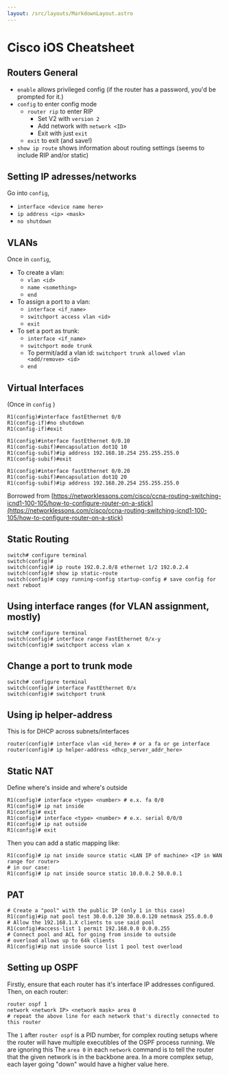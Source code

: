 ```yaml
---
layout: /src/layouts/MarkdownLayout.astro
---
```

# Cisco iOS Cheatsheet

## Routers General

* `enable` allows privileged config (if the router has a password, you'd be prompted for it.)
* `config` to enter config mode
  * `router rip` to enter RIP
    * Set V2 with `version 2`
    * Add network with `network <ID>`
    * Exit with just `exit`
  * `exit` to exit (and save!)
* `show ip route` shows information about routing settings (seems to include RIP and/or static)

## Setting IP adresses/networks

Go into `config`,
* `interface <device name here>`
* `ip address <ip> <mask>`
* `no shutdown`

## VLANs

Once in `config`,

* To create a vlan:
  * `vlan <id>`
  * `name <something>`
  * `end`
* To assign a port to a vlan:
  * `interface <if_name>`
  * `switchport access vlan <id>`
  * `exit`
* To set a port as trunk:
  * `interface <if_name>`
  * `switchport mode trunk`
  * To permit/add a vlan id: `switchport trunk allowed vlan <add/remove> <id>`
  * `end`

## Virtual Interfaces

(Once in `config` )

```
R1(config)#interface fastEthernet 0/0
R1(config-if)#no shutdown
R1(config-if)#exit

R1(config)#interface fastEthernet 0/0.10
R1(config-subif)#encapsulation dot1Q 10
R1(config-subif)#ip address 192.168.10.254 255.255.255.0
R1(config-subif)#exit

R1(config)#interface fastEthernet 0/0.20
R1(config-subif)#encapsulation dot1Q 20                 
R1(config-subif)#ip address 192.168.20.254 255.255.255.0
```

Borrowed from [https://networklessons.com/cisco/ccna-routing-switching-icnd1-100-105/how-to-configure-router-on-a-stick](https://networklessons.com/cisco/ccna-routing-switching-icnd1-100-105/how-to-configure-router-on-a-stick)

## Static Routing
```
switch# configure terminal
switch(config)#
switch(config)# ip route 192.0.2.0/8 ethernet 1/2 192.0.2.4
switch(config)# show ip static-route
switch(config)# copy running-config startup-config # save config for next reboot
```

## Using interface ranges (for VLAN assignment, mostly)
```
switch# configure terminal
switch(config)# interface range FastEthernet 0/x-y
switch(config)# switchport access vlan x
```

## Change a port to trunk mode
```
switch# configure terminal
switch(config)# interface FastEthernet 0/x
switch(config)# switchport trunk
```

## Using ip helper-address
This is for DHCP across subnets/interfaces
```
router(config)# interface vlan <id_here> # or a fa or ge interface
router(config)# ip helper-address <dhcp_server_addr_here>
```

## Static NAT
Define where's inside and where's outside
```
R1(config)# interface <type> <number> # e.x. fa 0/0
R1(config)# ip nat inside
R1(config)# exit
R1(config)# interface <type> <number> # e.x. serial 0/0/0
R1(config)# ip nat outside
R1(config)# exit
```

Then you can add a static mapping like:
```
R1(config)# ip nat inside source static <LAN IP of machine> <IP in WAN range for router>
# in our case:
R1(config)# ip nat inside source static 10.0.0.2 50.0.0.1
```

## PAT
```
# Create a "pool" with the public IP (only 1 in this case)
R1(config)#ip nat pool test 30.0.0.120 30.0.0.120 netmask 255.0.0.0
# Allow the 192.168.1.X clients to use said pool
R1(config)#access-list 1 permit 192.168.0.0 0.0.0.255
# Connect pool and ACL for going from inside to outside
# overload allows up to 64k clients
R1(config)#ip nat inside source list 1 pool test overload
```

## Setting up OSPF
Firstly, ensure that each router has it's interface IP addresses configured. Then, on each router:
```
router ospf 1
network <network IP> <network mask> area 0
# repeat the above line for each network that's directly connected to this router
```

The `1` after `router ospf` is a PID number, for complex routing setups where the router will have multiple executibles of the OSPF process running. We are ignoring this
The `area 0` in each `network` command is to tell the router that the given network is in the backbone area. In a more complex setup, each layer going "down" would have a higher value here.